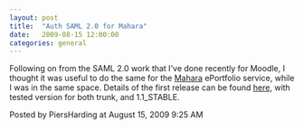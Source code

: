 ```yaml
---
layout: post
title:  "Auth SAML 2.0 for Mahara"
date:   2009-08-15 12:00:00
categories: general
---
```



<p>Following on from the SAML 2.0 work that I've done recently for Moodle, I thought it was useful to do the same for the <a href="http://www.mahara.org">Mahara</a> ePortfolio service, while I was in the same space.  Details of the first release can be found <a href="http://wiki.mahara.org/Plugins/Auth/Saml">here</a>, with tested version for both trunk, and 1.1_STABLE.</p>

<div id="a000084more"><div id="more">

</div></div>

<p class="posted">Posted by PiersHarding at August 15, 2009  9:25 AM</p>






